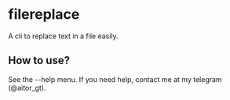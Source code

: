 # filereplace

A cli to replace text in a file easily.

## How to use?

See the --help menu. If you need help, contact me at my telegram (@aitor_gt).